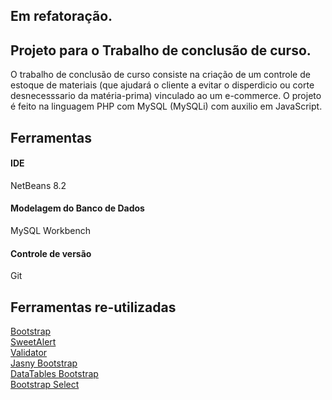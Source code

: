 ## Em refatoração.
## Projeto para o Trabalho de conclusão de curso.
O trabalho de conclusão de curso consiste na criação de um controle de estoque de materiais (que ajudará o cliente a evitar o disperdicio ou corte desnecesssario da matéria-prima) vinculado ao um e-commerce. O projeto é feito na linguagem PHP com MySQL (MySQLi) com auxilio em JavaScript.

## Ferramentas

#### IDE
NetBeans 8.2
#### Modelagem do Banco de Dados
MySQL Workbench
#### Controle de versão
Git

## Ferramentas re-utilizadas

[Bootstrap](http://getbootstrap.com/)<br/>
[SweetAlert](http://t4t5.github.io/sweetalert/)<br/>
[Validator](https://github.com/1000hz/bootstrap-validator)<br/>
[Jasny Bootstrap](http://www.jasny.net/bootstrap/)<br/>
[DataTables Bootstrap](https://datatables.net/manual/styling/bootstrap)<br/>
[Bootstrap Select](https://silviomoreto.github.io/bootstrap-select/)<br/>


